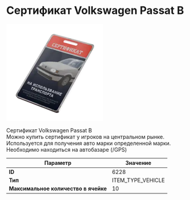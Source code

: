 # Сертификат Volkswagen Passat B

![Item Image](../img/6228.webp?raw=true)

Сертификат Volkswagen Passat B<br>Можно купить сертификат у игроков на центральном рынке.<br>Используется для получения авто марки определенной марки.<br>Необходимо находиться на автобазаре (/GPS)


| Параметр | Значение |
|----------|----------|
| **ID** | 6228 |
| **Тип** | ITEM_TYPE_VEHICLE |
| **Максимальное количество в ячейке** | 10 |

